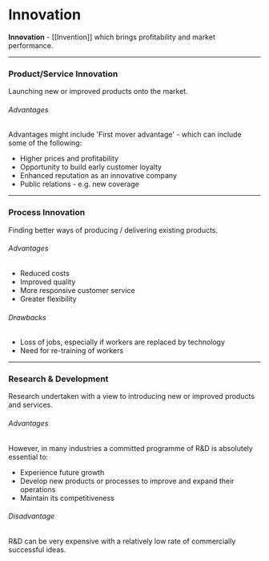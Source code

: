 # Innovation
**Innovation** - [[Invention]] which brings profitability and market performance.

---

### **Product/Service** Innovation
Launching new or improved products onto the market.

###### Advantages
Advantages might include 'First mover advantage' - which can include some of the following:
- Higher prices and profitability
- Opportunity to build early customer loyalty
- Enhanced reputation as an innovative company
- Public relations - e.g. new coverage

---

### **Process** Innovation
Finding better ways of producing / delivering existing products.

###### Advantages
- Reduced costs
- Improved quality
- More responsive customer service
- Greater flexibility
###### Drawbacks
- Loss of jobs, especially if workers are replaced by technology
- Need for re-training of workers

---

### Research & Development
Research undertaken with a view to introducing new or improved products and services.

###### Advantages
However, in many industries a committed programme of R&D is absolutely essential to:
- Experience future growth
- Develop new products or processes to improve and expand their operations
- Maintain its competitiveness

###### Disadvantage
R&D can be very expensive with a relatively low rate of commercially successful ideas.

